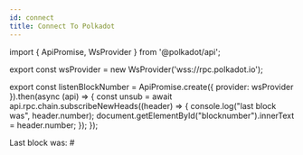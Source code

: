 ```yaml
---
id: connect
title: Connect To Polkadot
---
```


import { ApiPromise, WsProvider } from '@polkadot/api';

export const wsProvider = new WsProvider('wss://rpc.polkadot.io');

export const listenBlockNumber = ApiPromise.create({ provider: wsProvider }).then(async (api) => {
  const unsub = await api.rpc.chain.subscribeNewHeads((header) => {
    console.log("last block was", header.number);
    document.getElementById("blocknumber").innerText = header.number;
  });
});

Last block was: #<span id="blocknumber"></span>
